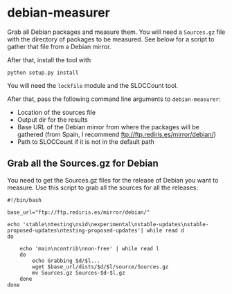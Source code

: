 debian-measurer
===============


Grab all Debian packages and measure them. You will need a `Sources.gz`
file with the directory of packages to be measured. See below for a
script to gather that file from a Debian mirror.

After that, install the tool with

```
python setup.py install
```

You will need the `lockfile` module and the SLOCCount tool.

After that, pass the following command line arguments to
`debian-measurer`:
* Location of the sources file
* Output dir for the results
* Base URL of the Debian mirror from where the packages will be
gathered (from Spain, I recommend ftp://ftp.rediris.es/mirror/debian/)
* Path to SLOCCount if it is not in the default path


## Grab all the Sources.gz for Debian

You need to get the Sources.gz files for the release of Debian you
want to measure. Use this script to grab all the sources for all the releases:

```shell
#!/bin/bash

base_url="ftp://ftp.rediris.es/mirror/debian/"

echo 'stable\ntesting\nsid\nexperimental\nstable-updates\nstable-proposed-updates\ntesting-proposed-updates'| while read d
do

	echo 'main\ncontrib\nnon-free' | while read l
	do	
		echo Grabbing $d/$l...
		wget $base_url/dists/$d/$l/source/Sources.gz
		mv Sources.gz Sources-$d-$l.gz
	done
done
```
